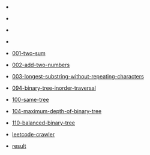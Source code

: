 * [](1/solution.md)

* [](2/solution.md)

* [](3/solution.md)

* [](4/solution.md)

* [001-two-sum](leetcode/001-two-sum/solution.md)

* [002-add-two-numbers](leetcode/002-add-two-numbers/solution.md)

* [003-longest-substring-without-repeating-characters](leetcode/003-longest-substring-without-repeating-characters/solution.md)

* [094-binary-tree-inorder-traversal](leetcode/094-binary-tree-inorder-traversal/solution.md)

* [100-same-tree](leetcode/100-same-tree/solution.md)

* [104-maximum-depth-of-binary-tree](leetcode/104-maximum-depth-of-binary-tree/solution.md)

* [110-balanced-binary-tree](leetcode/110-balanced-binary-tree/solution.md)

* [leetcode-crawler](leetcode/leetcode-crawler/solution.md)

* [result](leetcode/result/solution.md)

